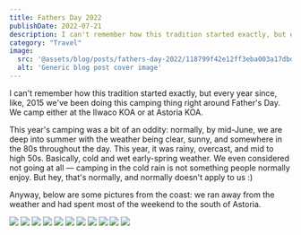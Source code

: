 ```yaml
---
title: Fathers Day 2022
publishDate: 2022-07-21
description: I can't remember how this tradition started exactly, but every year since, like, 2015 we've been doing this camping thing right around Father's Day.
category: "Travel"
image:
  src: '@assets/blog/posts/fathers-day-2022/118799f42e12ff3eba003a17dbd0946ac4fbdc42-4032x3024.avif'
  alt: 'Generic blog post cover image'
---
```


I can't remember how this tradition started exactly, but every year since, like, 2015 we've been doing this camping thing right around Father's Day. We camp either at the Ilwaco KOA or at Astoria KOA.

This year's camping was a bit of an oddity: normally, by mid-June, we are deep into summer with the weather being clear, sunny, and somewhere in the 80s throughout the day. This year, it was rainy, overcast, and mid to high 50s. Basically, cold and wet early-spring weather. We even considered not going at all — camping in the cold rain is not something people normally enjoy. But hey, that's normally, and normally doesn't apply to us :)

Anyway, below are some pictures from the coast: we ran away from the weather and had spent most of the weekend to the south of Astoria.

![](assets/blog/posts/fathers-day-2022/2af42adfd9aab8b57900a121b2304d6d7236800f-4032x3024.avif)
![](assets/blog/posts/fathers-day-2022/2e4b49ef5aae34dcf424b7d15931631d7e42d953-4032x3024.avif)
![](assets/blog/posts/fathers-day-2022/4b4977d82f1f4528dad2687a1ec109c846fb3063-3641x2730.avif)
![](assets/blog/posts/fathers-day-2022/8fbc101882e4a30e1f89ae750292c0bd7eca336c-4032x3024.avif)
![](assets/blog/posts/fathers-day-2022/9c4a9482c228543b98801d88992a6fb2bf5379ad-4032x3024.avif)
![](assets/blog/posts/fathers-day-2022/61ce4908e922514932c3d3f9169a9ff05763bfe0-4032x3024.avif)
![](assets/blog/posts/fathers-day-2022/118799f42e12ff3eba003a17dbd0946ac4fbdc42-4032x3024.avif)
![](assets/blog/posts/fathers-day-2022/b17531af1d6a15cc6e3d802e073a7f94a5ea10db-4032x3024.avif)
![](assets/blog/posts/fathers-day-2022/c95d63453224476ae44102f042de8cb6529da8ed-4032x3024.avif)
![](assets/blog/posts/fathers-day-2022/f787f8696c09310c46eed8d7a137b3381a7b19de-4032x3024.avif)
![](assets/blog/posts/fathers-day-2022/f926b0b88104a8244923b7d713e5cb551d6e3d15-4032x3024.avif)
